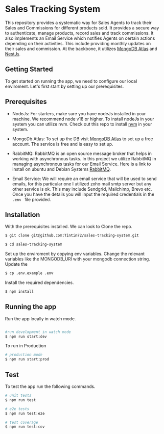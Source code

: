 # Sales Tracking System
This repository provides a systematic way for Sales Agents to track their Sales and Commissions for different products sold. It provides a secure way to authenticate, manage products, record sales and track commissions. It also implements an Email Service which notifies Agents on certain actions depending on their activities. This include providing monthly updates on their sales and commission. At the backbone, it utilizes [MongoDB Atlas](https://www.mongodb.com/atlas) and [NestJs](https://nestjs.com/).

## Getting Started
To get started on running the app, we need to configure our local enviroment. Let's first start by setting up our prerequisites.

## Prerequisites
- NodeJs:
For starters, make sure you have nodeJs installed in your machine. We recommend node v18 or higher. To install nodeJs in your system you can utilize nvm. Check out this repo to install [nvm](https://github.com/nvm-sh/nvm) in your system.

- MongoDb Atlas:
To set up the DB visit [MongoDB Atlas](https://www.mongodb.com/atlas) to set up a free account. The service is free and is easy to set up.

- RabbitMQ:
RabbitMQ is an open source message broker that helps in working with asynchronous tasks. In this project we utilize RabbitMQ in managing asynchronous tasks for our Email Service. Here is a link to install on ubuntu and Debian Systems [RabbitMQ](https://www.rabbitmq.com/docs/install-debian).

- Email Service:
We will require an email service that will be used to send emails, for this particular one I utilized zoho mail smtp server but any other service is ok. This may include Sendgrid, Mailchimp, Brevo etc. Once you have the details you will input the required credentials in the ```.env ``` file provided.



## Installation
With the prerequisites installed. We can look to Clone the repo.

```bash
$ git clone git@github.com:Tintin72/sales-tracking-system.git
```

```bash
$ cd sales-tracking-system
```

Set up the enviroment by copying env variables. Change the relevant variables like the MONGODB_URI with your mongodb connection string. Update the 

```bash
$ cp .env.example .env
```
Install the required dependencies.

```bash
$ npm install
```

## Running the app

Run the app locally in watch mode.

```bash

#run development in watch mode
$ npm run start:dev
```

To run in Production

```bash
# production mode
$ npm run start:prod
```

## Test

To test the app run the following commands.

```bash
# unit tests
$ npm run test

# e2e tests
$ npm run test:e2e

# test coverage
$ npm run test:cov
```

